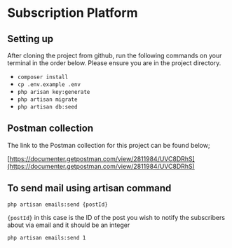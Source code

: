 # Subscription Platform

## Setting up

After cloning the project from github, run the following commands on your 
terminal in the order below. Please ensure you are in the project directory.

- `composer install`
- `cp .env.example .env`
- `php arisan key:generate`
- `php artisan migrate`
- `php artisan db:seed`

## Postman collection

The link to the Postman collection for this project can be found below;

[https://documenter.getpostman.com/view/2811984/UVC8DRhS](https://documenter.getpostman.com/view/2811984/UVC8DRhS)

## To send mail using artisan command

```
php artisan emails:send {postId}
```

`{postId}` in this case is the ID of the post you wish to notify the subscribers 
about via email and it should be an integer

```
php artisan emails:send 1
```
